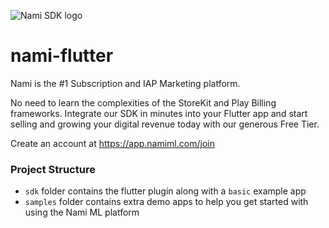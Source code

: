![Nami SDK logo](https://cdn.namiml.com/brand/sdk/Nami-SDK@0.5x.png)

# nami-flutter

Nami is the #1 Subscription and IAP Marketing platform.

No need to learn the complexities of the StoreKit and Play Billing frameworks.  Integrate our SDK in minutes into your Flutter app and start selling and growing your digital revenue today with our generous Free Tier.

Create an account at https://app.namiml.com/join

### Project Structure
- `sdk` folder contains the flutter plugin along with a `basic` example app
- `samples` folder contains extra demo apps to help you get started with using the Nami ML platform
